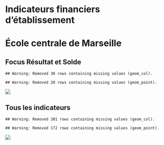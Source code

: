 Indicateurs financiers d’établissement
================

# École centrale de Marseille

## Focus Résultat et Solde

    ## Warning: Removed 30 rows containing missing values (geom_col).

    ## Warning: Removed 20 rows containing missing values (geom_point).

![](école_centrale_de_marseille_files/figure-gfm/etab.focus-1.png)<!-- -->

## Tous les indicateurs

    ## Warning: Removed 301 rows containing missing values (geom_col).

    ## Warning: Removed 172 rows containing missing values (geom_point).

![](école_centrale_de_marseille_files/figure-gfm/etab-1.png)<!-- -->
